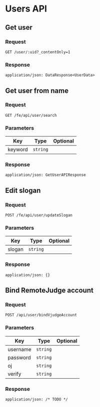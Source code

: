 # Users API

## Get user

### Request

```
GET /user/:uid?_contentOnly=1
```

### Response

```
application/json: DataResponse<UserData>
```

## Get user from name

### Request

```
GET /fe/api/user/search
```

### Parameters

| Key | Type | Optional |
|-|-|-|
| keyword | `string` | |

### Response

```
application/json: GetUserAPIResponse
```

## Edit slogan

### Request

```
POST /fe/api/user/updateSlogan
```

### Parameters

| Key | Type | Optional |
|-|-|-|
| slogan | `string` | |

### Response

```
application/json: {}
```

## Bind RemoteJudge account

### Request

```
POST /api/user/bindVjudgeAccount
```

### Parameters

| Key | Type | Optional |
|-|-|-|
| username | `string` | |
| password | `string` | |
| oj | `string` | |
| verify | `string` | |

### Response

```
application/json: /* TODO */
```

